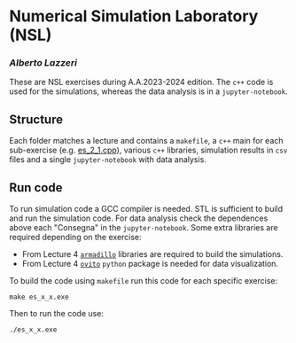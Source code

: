 # Numerical Simulation Laboratory (NSL)
### _Alberto Lazzeri_

These are NSL exercises during A.A.2023-2024 edition. The `c++` code is used for the simulations, whereas the data analysis is in a `jupyter-notebook`.

## Structure
Each folder matches a lecture and contains a `makefile`, a `c++` main for each sub-exercise (e.g. [es_2_1.cpp](/lezione_2/es_2_1.cpp)), various `c++` libraries, simulation results in `csv` files and a single `jupyter-notebook` with data analysis.

## Run code
To run simulation code a GCC compiler is needed. STL is sufficient to build and run the simulation code. For data analysis check the dependences above each "Consegna" in the `jupyter-notebook`.
Some extra libraries are required depending on the exercise:
- From Lecture 4 [`armadillo`](https://arma.sourceforge.net/) libraries are required to build the simulations.
- From Lecture 4 [`ovito`](https://www.ovito.org/) `python` package is needed for data visualization.

To build the code using `makefile` run this code for each specific exercise:

```shell
make es_x_x.exe
```
Then to run the code use:

```shell
./es_x_x.exe
```